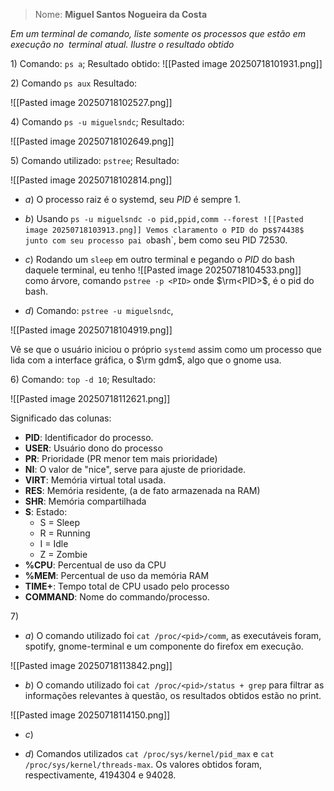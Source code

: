 
> Nome: **Miguel Santos Nogueira da Costa**

*Em um terminal de comando, liste somente os processos que estão em execução no  terminal atual. Ilustre o resultado obtido*

$1)$ Comando: `ps a`; Resultado obtido:
![[Pasted image 20250718101931.png]]

$2)$ Comando `ps aux` Resultado:

![[Pasted image 20250718102527.png]]

$4)$ Comando `ps -u miguelsndc`; Resultado:

![[Pasted image 20250718102649.png]]

$5)$ Comando utilizado: `pstree`; Resultado:

![[Pasted image 20250718102814.png]]

- $a)$ O processo raiz é o systemd, seu $PID$ é sempre $1$.

- $b)$ Usando `ps -u miguelsndc -o pid,ppid,comm --forest
	 ![[Pasted image 20250718103913.png]]
		Vemos claramento o PID do `ps` $74438$  junto com seu processo pai o `bash`, bem como seu PID $72530$.

- $c)$ Rodando um `sleep` em outro terminal e pegando o $PID$ do bash daquele terminal, eu tenho ![[Pasted image 20250718104533.png]] como árvore, comando `pstree -p <PID>` onde $\rm<PID>$, é o pid do bash.

- $d)$ Comando: `pstree -u miguelsndc`,

![[Pasted image 20250718104919.png]]

Vê se que o usuário iniciou o próprio `systemd` assim como um processo que lida com a interface gráfica, o $\rm gdm$, algo que o gnome usa. 

$6)$ Comando: `top -d 10`; Resultado:

![[Pasted image 20250718112621.png]]

Significado das colunas:
 - **PID**: Identificador do processo.
 - **USER**: Usuário dono do processo
 - **PR**: Prioridade (PR menor tem mais prioridade)
 - **NI**: O valor de "nice", serve para ajuste de prioridade.
 - **VIRT**: Memória virtual total usada.
 - **RES**: Memória residente, (a de fato armazenada na RAM)
 - **SHR**: Memória compartilhada
 - **S**: Estado:
	- S = Sleep
	- R = Running
	- I = Idle
	- Z = Zombie
 - **%CPU**: Percentual de uso da CPU
 - **%MEM**: Percentual de uso da memória RAM
 - **TIME+**: Tempo total de CPU usado pelo processo
 - **COMMAND**: Nome do commando/processo.

$7)$
- $a)$ O comando utilizado foi `cat /proc/<pid>/comm`, as executáveis foram, spotify, gnome-terminal e um componente do firefox em execução.

![[Pasted image 20250718113842.png]]


- $b)$ O comando utilizado foi `cat /proc/<pid>/status + grep` para filtrar as informações relevantes à questão, os resultados obtidos estão no print.

![[Pasted image 20250718114150.png]]

- $c)$

- $d)$ Comandos utilizados `cat /proc/sys/kernel/pid_max` e `cat /proc/sys/kernel/threads-max`. Os valores obtidos foram, respectivamente, $4194304$ e $94028$.
 
